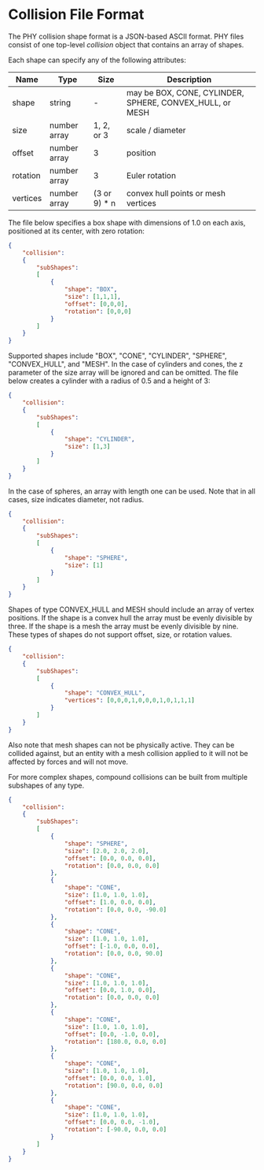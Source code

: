 # Collision File Format ##
The PHY collision shape format is a JSON-based ASCII format. PHY files consist of one top-level *collision* object that contains an array of shapes.

Each shape can specify any of the following attributes:

| Name | Type | Size | Description |
|---|---|---| --- |
| shape | string | - | may be BOX, CONE, CYLINDER, SPHERE, CONVEX_HULL, or MESH |
| size | number array | 1, 2, or 3 | scale / diameter |
| offset | number array | 3 | position |
| rotation | number array | 3 | Euler rotation | 
| vertices | number array | (3 or 9) * n | convex hull points or mesh vertices |

The file below specifies a box shape with dimensions of 1.0 on each axis, positioned at its center, with zero rotation:
```json
{
    "collision":
    {
        "subShapes":
        [
            {
                "shape": "BOX",
                "size": [1,1,1],
                "offset": [0,0,0],
                "rotation": [0,0,0]
            }
        ]
    }
}
```
Supported shapes include "BOX", "CONE", "CYLINDER", "SPHERE", "CONVEX_HULL", and "MESH". In the case of cylinders and cones, the z parameter of the size array will be ignored and can be omitted. The file below creates a cylinder with a radius of 0.5 and a height of 3:
```json
{
    "collision":
    {
        "subShapes":
        [
            {
                "shape": "CYLINDER",
                "size": [1,3]
            }
        ]
    }
}
```
In the case of spheres, an array with length one can be used. Note that in all cases, size indicates diameter, not radius.
```json
{
    "collision":
    {
        "subShapes":
        [
            {
                "shape": "SPHERE",
                "size": [1]
            }
        ]
    }
}
```

Shapes of type CONVEX_HULL and MESH should include an array of vertex positions. If the shape is a convex hull the array must be evenly divisible by three. If the shape is a mesh the array must be evenly divisible by nine. These types of shapes do not support offset, size, or rotation values.
```json
{
    "collision":
    {
        "subShapes":
        [
            {
                "shape": "CONVEX_HULL",
                "vertices": [0,0,0,1,0,0,0,1,0,1,1,1]
            }
        ]
    }
}
```
Also note that mesh shapes can not be physically active. They can be collided against, but an entity with a mesh collision applied to it will not be affected by forces and will not move.

For more complex shapes, compound collisions can be built from multiple subshapes of any type.
```json
{
	"collision":
	{
		"subShapes":
		[
			{
				"shape": "SPHERE",
				"size": [2.0, 2.0, 2.0],
				"offset": [0.0, 0.0, 0.0],
				"rotation": [0.0, 0.0, 0.0]
			},
			{
				"shape": "CONE",
				"size": [1.0, 1.0, 1.0],
				"offset": [1.0, 0.0, 0.0],
				"rotation": [0.0, 0.0, -90.0]
			},
			{
				"shape": "CONE",
				"size": [1.0, 1.0, 1.0],
				"offset": [-1.0, 0.0, 0.0],
				"rotation": [0.0, 0.0, 90.0]
			},
			{
				"shape": "CONE",
				"size": [1.0, 1.0, 1.0],
				"offset": [0.0, 1.0, 0.0],
				"rotation": [0.0, 0.0, 0.0]
			},
			{
				"shape": "CONE",
				"size": [1.0, 1.0, 1.0],
				"offset": [0.0, -1.0, 0.0],
				"rotation": [180.0, 0.0, 0.0]
			},
			{
				"shape": "CONE",
				"size": [1.0, 1.0, 1.0],
				"offset": [0.0, 0.0, 1.0],
				"rotation": [90.0, 0.0, 0.0]
			},
			{
				"shape": "CONE",
				"size": [1.0, 1.0, 1.0],
				"offset": [0.0, 0.0, -1.0],
				"rotation": [-90.0, 0.0, 0.0]
			}
		]
	}
}
```
